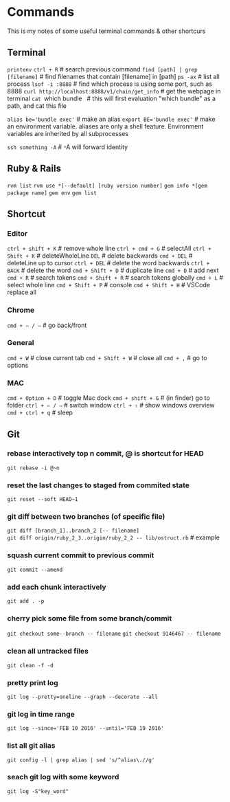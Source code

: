 # Commands
This is my notes of some useful terminal commands & other shortcurs

## Terminal
`printenv`
`ctrl + R`    # search previous command
`find [path] | grep [filename]`     # find filenames that contain [filename] in [path]
`ps -ax`    # list all process
`lsof -i :8888`     # find which process is using some port, such as 8888
`curl http://localhost:8888/v1/chain/get_info`      # get the webpage in terminal
`cat `which bundle` `   # this will first evaluation "which bundle" as a path, and cat this file

`alias be='bundle exec'`    # make an alias
`export BE='bundle exec'`    # make an environment variable. aliases are only a shell feature. Environment variables are inherited by all subprocesses

`ssh something -A`  # -A will forward identity


## Ruby & Rails
`rvm list`
`rvm use *[--default] [ruby version number]`
`gem info *[gem package name]`
`gem env`
`gem list`


## Shortcut
### Editor
`ctrl + shift + K`  # remove whole line
`ctrl + cmd + G`    # selectAll
`ctrl + Shift + K`  # deleteWholeLine
`DEL`               # delete backwards
`cmd + DEL`         # deleteLine up to cursor
`ctrl + DEL`        # delete the word backwards
`ctrl + BACK`       # delete the word
`cmd + Shift + D`   # duplicate line
`cmd + D`           # add next
`cmd + R`           # search tokens
`cmd + Shift + R`   # search tokens globally
`cmd + L`           # select whole line
`cmd + Shift + P`   # console
`cmd + Shift + H`   # VSCode replace all

### Chrome
`cmd + ⇦ / ⇨`          # go back/front 

### General
`cmd + W`           # close current tab
`cmd + Shift + W`   # close all
`cmd + ,`           # go to options

### MAC
`cmd + Option + D`  # toggle Mac dock
`cmd + shift + G`   # (in finder) go to folder
`ctrl + ⇦ / ⇨`     # switch window
`ctrl + ⇧`         # show windows overview
`cmd + ctrl + q`    # sleep


## Git
### rebase interactively top n commit, @ is shortcut for HEAD
`git rebase -i @~n`

### reset the last changes to staged from commited state 
`git reset --soft HEAD~1`   

### git diff between two branches (of specific file)
`git diff [branch_1]..branch_2 [-- filename]`   
`git diff origin/ruby_2_3..origin/ruby_2_2 -- lib/ostruct.rb`   # example

### squash current commit to previous commit
`git commit --amend`    

### add each chunk interactively
`git add . -p`          

### cherry pick some file from some branch/commit
`git checkout some--branch -- filename`
`git checkout 9146467 -- filename`

### clean all untracked files
`git clean -f -d`

### pretty print log
`git log --pretty=oneline --graph --decorate --all`

### git log in time range
`git log --since='FEB 10 2016' --until='FEB 19 2016'`

### list all git alias
`git config -l | grep alias | sed 's/^alias\.//g'`

### seach git log with some keyword
`git log -S"key_word"`



